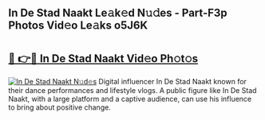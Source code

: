## In De Stad Naakt Le𝚊k𝚎d N𝚞𝚍es - Part-F3p Photos Vid𝚎o Le𝚊ks o5J6K

# <h2><a href="http://fb3obmv.evod.top/?m=In+De+Stad+Naakt">🔗 👉🔴 In De Stad Naakt Vid𝚎o Ph𝚘t𝚘s</a></h2>

[![In De Stad Naakt N𝚞d𝚎s](https://i.imgur.com/8V9OHl7.gif)](http://fb3obmv.evod.top/?m=In+De+Stad+Naakt)
Digital influencer In De Stad Naakt known for their dance performances and lifestyle vlogs. A public figure like In De Stad Naakt, with a large platform and a captive audience, can use his influence to bring about positive change. 

